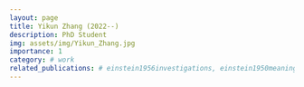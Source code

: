 ```yaml
---
layout: page
title: Yikun Zhang (2022--)
description: PhD Student
img: assets/img/Yikun_Zhang.jpg
importance: 1
category: # work
related_publications: # einstein1956investigations, einstein1950meaning
---
```

